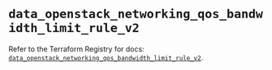 # `data_openstack_networking_qos_bandwidth_limit_rule_v2`

Refer to the Terraform Registry for docs: [`data_openstack_networking_qos_bandwidth_limit_rule_v2`](https://registry.terraform.io/providers/terraform-provider-openstack/openstack/3.0.0/docs/data-sources/networking_qos_bandwidth_limit_rule_v2).
